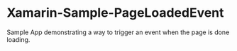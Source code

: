 # Xamarin-Sample-PageLoadedEvent
Sample App demonstrating a way to trigger an event when the page is done loading.
